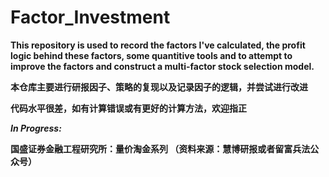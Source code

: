 # Factor_Investment
**This repository is used to record the factors I've calculated, the profit logic behind these factors, some quantitive tools and to attempt to improve the factors and construct a multi-factor stock selection model.**

**本仓库主要进行研报因子、策略的复现以及记录因子的逻辑，并尝试进行改进**

**代码水平很差，如有计算错误或有更好的计算方法，欢迎指正**

***In Progress:***

**国盛证券金融工程研究所：量价淘金系列 （资料来源：慧博研报或者留富兵法公众号）**
